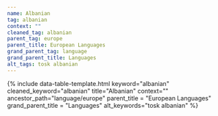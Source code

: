 ```yaml
---
name: Albanian
tag: albanian
context: ""
cleaned_tag: albanian
parent_tag: europe
parent_title: European Languages
grand_parent_tag: language
grand_parent_title: Languages
alt_tags: tosk albanian
---
```


{% include data-table-template.html 
  keyword="albanian" 
  cleaned_keyword="albanian" 
  title="Albanian"
  context=""
  ancestor_path="language/europe" 
  parent_title = "European Languages"
  grand_parent_title = "Languages"
  alt_keywords="tosk albanian"
%}

